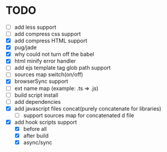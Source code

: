 # TODO

- [ ] add less support
- [ ] add compress css support
- [x] add compress HTML support
- [x] pug/jade
- [x] why could not turn off the babel
- [x] html minify error handler
- [ ] add ejs template tag glob path support
- [ ] sources map switch(on/off)
- [x] browserSync support
- [ ] ext name map (example: .ts => .js)
- [ ] build script install
- [ ] add dependencies
- [x] add javascript files concat(purely concatenate for libraries)
	- [ ] support sources map for concatenated d file
- [x] add hook scripts support
	- [x] before all
	- [x] after build
	- [x] async/sync
